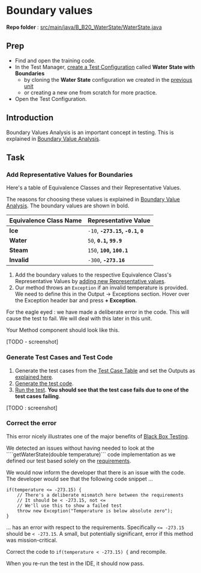 # Boundary values
**Repo folder** : [src/main/java/B_B20_WaterState/WaterState.java](github-repo.md)

## Prep
- Find and open the training code.
- In the Test Manager, [create a Test Configuration](test-config-add.md) called **Water State with Boundaries**
  - by cloning the **Water State** configuration we created in the [previous unit](simple-static-method.md)
  - or creating a new one from scratch for more practice.
- Open the Test Configuration.

## Introduction
Boundary Values Analysis is an important concept in testing. This is explained in [Boundary Value Analysis](theory-ecs.md#boundary-value-analysis).

## Task

### Add Representative Values for Boundaries
Here's a table of Equivalence Classes and their Representative Values.

The reasons for choosing these values is explained in [Boundary Value Analysis](theory-ecs.md#boundary-value-analysis). The boundary values are shown in bold.

| Equivalence Class Name | Representative Value                 |
|------------------------|--------------------------------------|
| **Ice**                | ```-10```, **```-273.15```, ```-0.1```, ```0```** |
| **Water**              | ```50```, **```0.1```, ```99.9```**  |
| **Steam**              | ```150```, **```100```, ```100.1```** |
| **Invalid**            | ```-300```, **```-273.16```**        |

1. Add the boundary values to the respective Equivalence Class's Representative Values by [adding new Representative values](ec-r-value-settings.md#adding-a-representative-value). 
2. Our method throws an ```Exception``` if an invalid temperature is provided. We need to define this in the Output -> Exceptions section. Hover over the Exception header bar and press **+ Exception**.
 
<warning>
<p>
For the eagle eyed : we have made a deliberate error in the code. This will cause the test to fail. We will deal with this later in this unit. 
</p>
</warning>

Your Method component should look like this.

[TODO - screenshot]

### Generate Test Cases and Test Code
1. Generate the test cases from the [Test Case Table](test-case-table.md#automatic) and set the Outputs as [explained here](test-case-table.md#matching-outputs-to-inputs).
2. [Generate the test code](codegen.md).
3. [Run the test](run-test.md). **You should see that the test case fails due to one of the test cases failing**.

[TODO : screenshot]

### Correct the error
This error nicely illustrates one of the major benefits of [Black Box Testing](black-box-testing.md). 

We detected an issues without having needed to look at the ````getWaterState(double temperature)``` code implementation as we defined our test based solely on the [requirements](simple-static-method.md#requirements).

We would now inform the developer that there is an issue with the code. The developer would see that the following code snippet ...

```
if(temperature <= -273.15) {
    // There's a deliberate mismatch here between the requirements
    // It should be < -273.15, not <=
    // We'll use this to show a failed test
    throw new Exception("Temperature is below absolute zero");
}
```

... has an error with respect to the requirements. Specifically ```<= -273.15``` should be ```< -273.15```. A small, but potentially significant, error if this method was mission-critical.

Correct the code to ```if(temperature < -273.15) {``` and recompile.

When you re-run the test in the IDE, it should now pass.


